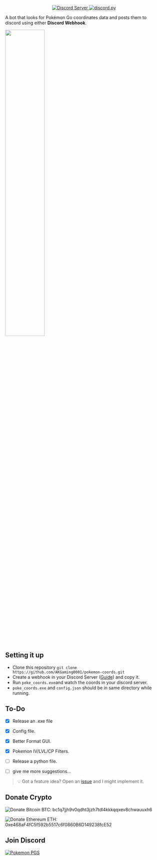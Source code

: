 <p align="center">
  <a href="https://pokemonpgs.github.io/discord">
    <img src="https://discordapp.com/api/guilds/780052013924220968/widget.png?style=shield" alt="Discord Server">
  </a>

  <a href="https://github.com/Rapptz/discord.py/">
     <img src="https://img.shields.io/badge/discord-py-blue.svg" alt="discord.py">
  </a>
</p>

<p align="center"> 
<!-- [![Donate Bitcoin](https://img.shields.io/badge/BTC-bc1q7jjh9v0qdht3jzh7tdl4kkkqqxev8chwauuxh6-E38B29.svg?style=flat-square&logo=bitcoin)](https://chart.googleapis.com/chart?chs=250x250&cht=qr&chl=bc1q7jjh9v0qdht3jzh7tdl4kkkqqxev8chwauuxh6) [![Donate Ethereum](https://img.shields.io/badge/ETH-0xe468aF4fC5f592b5517c6f0860B6D149238fcE52-4E8EE9.svg?style=flat-square&logo=ethereum)](https://chart.googleapis.com/chart?chs=250x250&cht=qr&chl=0xe468aF4fC5f592b5517c6f0860B6D149238fcE52)
</p> -->
	

A bot that looks for Pokémon Go coordinates data and posts them to discord using either **Discord Webhook**.


<!-- ![image](https://cdn.discordapp.com/attachments/870663313053323295/953759090578952222/158576048-b42da403-60e2-4968-9373-3d0258e317be.png) -->
<!-- <img src="https://user-images.githubusercontent.com/69800494/158576048-b42da403-60e2-4968-9373-3d0258e317be.png" width=50% height=50%> -->
	
<img src="https://user-images.githubusercontent.com/69800494/162617428-98384115-2bf3-43c1-acde-ab011b281a47.png" width=50% height=50%>
<!-- - ~~Install all requirements `pip install -r requirements.txt` in cmd prompt `will add python src later]`~~ -->	

## Setting it up
- Clone this repository `git clone https://github.com/AKGaming0001/pokemon-coords.git`
- Create a webhook in your Discord Server ([Guide](https://support.discord.com/hc/en-us/articles/228383668-Intro-to-Webhooks)) and copy it.
- Run `poke_coords.exe`and watch the coords in your discord server.
- `poke_coords.exe` and `config.json` should be in same directory while running.

## To-Do

- [x] Release an .exe file
- [x] Config file.
- [x] Better Format GUI.
- [x] Pokemon IV/LVL/CP Filters.
- [ ] Release a python file. 
- [ ] give me more suggestions...


>  💡 Got a feature idea? Open an [issue](https://github.com/AKGaming0001/pokemon-coords/issues/new?assignees=&labels=enhancement&template=feature-request---.md) and I might implement it.

	
## Donate Crypto ##	
![Donate Bitcoin](https://cdn-icons-png.flaticon.com/16/1490/1490900.png)
BTC: bc1q7jjh9v0qdht3jzh7tdl4kkkqqxev8chwauuxh6
	
![Donate Ethereum](https://cdn-icons-png.flaticon.com/16/7116/7116081.png)
ETH: 0xe468aF4fC5f592b5517c6f0860B6D149238fcE52
	
## Join Discord ##		
[![Pokemon PGS](https://discordapp.com/api/guilds/780052013924220968/widget.png?style=banner2)](https://discord.gg/N5Smtq7n7t)
	
